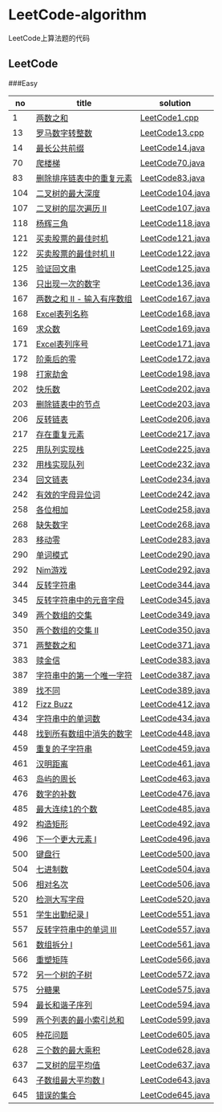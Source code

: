 # LeetCode-algorithm
LeetCode上算法题的代码
## LeetCode
###Easy

|  no  |  title  |  solution  |
|------|------|-------------|
|   1  |  [两数之和](https://leetcode-cn.com/problems/two-sum/description/)   |   [LeetCode1.cpp](https://github.com/yangxuechen/LeetCode-algorithm/blob/master/LeetCode1/leetCode_1.cpp)     |
|   13  |  [罗马数字转整数](https://leetcode-cn.com/problems/roman-to-integer/description/)  |  [LeetCode13.cpp](https://github.com/yangxuechen/LeetCode-algorithm/commit/e27c13973f98d3a743422c26f9a257ddfa73a371)  |
|14    |  [最长公共前缀](https://leetcode-cn.com/problems/two-sum/description/)|[LeetCode14.java](https://github.com/yangxuechen/LeetCode-algorithm/commit/957fe557af06cf38482dec2acaa1d4aaa4ef92b9)|
|70|[爬楼梯](https://leetcode-cn.com/problems/climbing-stairs/description/)|[LeetCode70.java](https://github.com/yangxuechen/LeetCode-algorithm/commit/088cbd47a4b7e273a425d546eaaaf83f8bf37316)|
|83|[删除排序链表中的重复元素](https://leetcode-cn.com/problems/remove-duplicates-from-sorted-list/description/)|[LeetCode83.java](https://github.com/yangxuechen/LeetCode-algorithm/commit/2446a5de65ef190d4edc989fd8db71758c515c5f)|
|104|[二叉树的最大深度](https://leetcode-cn.com/problems/maximum-depth-of-binary-tree/description/)|[LeetCode104.java](https://github.com/yangxuechen/LeetCode-algorithm/commit/e7db4f13da2ea503504a684417ba4cbeed706026)|
|107|[二叉树的层次遍历 II](https://leetcode-cn.com/problems/binary-tree-level-order-traversal-ii/description/)|[LeetCode107.java](https://github.com/yangxuechen/LeetCode-algorithm/commit/0dae10735a53be0ff966139327f40d444dcd4b7c)|
|118|[杨辉三角](https://leetcode-cn.com/problems/pascals-triangle/description/)|[LeetCode118.java](https://github.com/yangxuechen/LeetCode-algorithm/commit/611c880009bfa55ad1fa79f7f325f41887037000)|
|121|[买卖股票的最佳时机](https://leetcode-cn.com/problems/best-time-to-buy-and-sell-stock/description/)|[LeetCode121.java](https://github.com/yangxuechen/LeetCode-algorithm/commit/7350c96308f3ea005f32ac8709789eb7332191b1)|
|122|[买卖股票的最佳时机 II](https://leetcode-cn.com/problems/best-time-to-buy-and-sell-stock-ii/description/)|[LeetCode122.java](https://github.com/yangxuechen/LeetCode-algorithm/commit/d51b8387d1cc3872b242664ba349168b06555d42)|
|  125 | [验证回文串](https://leetcode-cn.com/problems/valid-palindrome/description/)  | [LeetCode125.java](https://github.com/yangxuechen/LeetCode-algorithm/commit/8404cc10eae407826a2d89ff81ebbfdd06c00eac)  |
|  136 | [只出现一次的数字](https://leetcode-cn.com/problems/single-number/description/)  | [LeetCode136.java](https://github.com/yangxuechen/LeetCode-algorithm/commit/13598b3c747eca28edbb77342ba6a71387a880f4)  |
|  167 | [两数之和 II - 输入有序数组](https://leetcode-cn.com/problems/two-sum-ii-input-array-is-sorted/description/)  | [LeetCode167.java](https://github.com/yangxuechen/LeetCode-algorithm/commit/472a08776f1a6f1dbef5f874818fab9098844c38)  |
|  168 | [Excel表列名称](https://leetcode-cn.com/problems/excel-sheet-column-title/description/)  | [LeetCode168.java](https://github.com/yangxuechen/LeetCode-algorithm/commit/8f69f65a46edc71a39b452b6e0305725f7690388)  |
|  169 | [求众数](https://leetcode-cn.com/problems/majority-element/description/)  | [LeetCode169.java](https://github.com/yangxuechen/LeetCode-algorithm/commit/89d532cb622dc99c5f1c72fc0826f7b70670e97f)  |
|  171 | [Excel表列序号](https://leetcode-cn.com/problems/excel-sheet-column-number/description/)  | [LeetCode171.java](https://github.com/yangxuechen/LeetCode-algorithm/commit/4d5309c8df4b760de1a825bab36ac2c35a8b21bb)  |
|  172 | [阶乘后的零](https://leetcode-cn.com/problems/factorial-trailing-zeroes/description/)  | [LeetCode172.java](https://github.com/yangxuechen/LeetCode-algorithm/commit/361bbf163698ae6953bcc03492dcbdee74fe4637)  |
|198  | [打家劫舍](https://leetcode-cn.com/problems/house-robber/description/) |  [LeetCode198.java](https://github.com/yangxuechen/LeetCode-algorithm/commit/aac7fd1f7da147c349a71f56ca4a3416c0cd5bda)  |
|202  | [快乐数](https://leetcode-cn.com/problems/happy-number/description/) |  [LeetCode202.java](https://github.com/yangxuechen/LeetCode-algorithm/commit/f64204eb9a8642c777001b92a5c18ed8d69f8454)  |
|203  | [删除链表中的节点](https://leetcode-cn.com/problems/remove-linked-list-elements/description/) |  [LeetCode203.java](https://github.com/yangxuechen/LeetCode-algorithm/commit/bd9fe62cd01a9455efd7225300bd3cfc19189755)  |
|206  | [反转链表](https://leetcode-cn.com/problems/reverse-linked-list/description/) |  [LeetCode206.java](https://github.com/yangxuechen/LeetCode-algorithm/commit/b207b784a32cad619f29cf0b1a6d21781940f939)  |
|217  | [存在重复元素](https://leetcode-cn.com/problems/contains-duplicate/description/) |  [LeetCode217.java](https://github.com/yangxuechen/LeetCode-algorithm/commit/96469ab96b5bd0362a266685674246c0d3010ac7)  |
|225  | [用队列实现栈](https://leetcode-cn.com/problems/implement-stack-using-queues/description/) |  [LeetCode225.java](https://github.com/yangxuechen/LeetCode-algorithm/commit/5188f8abec0aee840cd70224e0369273224a6bca)  |
|232  | [用栈实现队列](https://leetcode-cn.com/problems/implement-queue-using-stacks/description/) |  [LeetCode232.java](https://github.com/yangxuechen/LeetCode-algorithm/commit/0b882199327dd5a34040a84290157e056f7c457d)  |
|234  | [回文链表](https://leetcode-cn.com/problems/palindrome-linked-list/description/) |  [LeetCode234.java](https://github.com/yangxuechen/LeetCode-algorithm/commit/133db2ba1bb73bbc87cbc7b4106c1d702fa2b115)  |
|242  | [有效的字母异位词](https://leetcode-cn.com/problems/valid-anagram/description/) |  [LeetCode242.java](https://github.com/yangxuechen/LeetCode-algorithm/commit/562b18fc8020f764b8872553f065fcd226868bc4)  |
|258 | [各位相加](https://leetcode-cn.com/problems/add-digits/description/) | [LeetCode258.java](https://github.com/yangxuechen/LeetCode-algorithm/commit/d18b7ccd88d86208d7104bf416d28ed8ce6dd599) |
|268 | [缺失数字](https://leetcode-cn.com/problems/missing-number/description/) | [LeetCode268.java](https://github.com/yangxuechen/LeetCode-algorithm/commit/f14773fa9c6317fd4285aa5ef89c2a2b48333756) |
|283 | [移动零](https://leetcode-cn.com/problems/move-zeroes/description/) | [LeetCode283.java](https://github.com/yangxuechen/LeetCode-algorithm/commit/e6e5f881831fab2544f0d21d46e4c9fe2fd38623) |
|290 | [单词模式](https://leetcode-cn.com/problems/word-pattern/description/) | [LeetCode290.java](https://github.com/yangxuechen/LeetCode-algorithm/commit/591cf43d1a2c8307b6a9c77079a99e56c4cb8aea) |
|292 | [Nim游戏](https://leetcode-cn.com/problems/nim-game/description/) | [LeetCode292.java](https://github.com/yangxuechen/LeetCode-algorithm/commit/68264d28a5d8f54f7d5d556d3e331f1737b7ab81) |
|344 | [反转字符串](https://leetcode-cn.com/problems/reverse-string/description/) | [LeetCode344.java](https://github.com/yangxuechen/LeetCode-algorithm/commit/c9aead6ea327cb21d1d02b90550beaf8006bc107) |
|345 | [反转字符串中的元音字母](https://leetcode-cn.com/problems/reverse-vowels-of-a-string/description/) | [LeetCode345.java](https://github.com/yangxuechen/LeetCode-algorithm/commit/4299ec0f7a5f8ca2f0c6f0e8d41eec0a4e2a4d5b) |
|349 | [两个数组的交集](https://leetcode-cn.com/problems/intersection-of-two-arrays/description/) | [LeetCode349.java](https://github.com/yangxuechen/LeetCode-algorithm/commit/d3b67a1ac72376514fd590fe5f192933a38004ef) |
|350 | [两个数组的交集 II](https://leetcode-cn.com/problems/intersection-of-two-arrays-ii/description/) | [LeetCode350.java](https://github.com/yangxuechen/LeetCode-algorithm/commit/61661bdc08d957a7f543c4243be8f264833c837c) |
|371 | [两整数之和](https://leetcode-cn.com/problems/sum-of-two-integers/description/) | [LeetCode371.java](https://github.com/yangxuechen/LeetCode-algorithm/commit/219c82c7139bd880aa3cbb91f69989b3d50d0230) |
|383 | [赎金信](https://leetcode-cn.com/problems/ransom-note/description/) | [LeetCode383.java](https://github.com/yangxuechen/LeetCode-algorithm/commit/9a4b7071f4424e692cae49b1eb1b5bb7f3079198)  |
|387 | [字符串中的第一个唯一字符](https://leetcode-cn.com/problems/first-unique-character-in-a-string/description/) | [LeetCode387.java](https://github.com/yangxuechen/LeetCode-algorithm/commit/2501f6942858511138b2320a823e546c2ef10744)  |
|389 | [找不同](https://leetcode-cn.com/problems/find-the-difference/description/) | [LeetCode389.java](https://github.com/yangxuechen/LeetCode-algorithm/commit/952ab5722e95f13de50f3211f078cbaf2de5fdc1)  |
|412 | [Fizz Buzz](https://leetcode-cn.com/problems/fizz-buzz/description/) | [LeetCode412.java](https://github.com/yangxuechen/LeetCode-algorithm/commit/33739f075bc0a9ead243641a26b7137ed0f6db22)  |
|434 | [字符串中的单词数](https://leetcode-cn.com/problems/number-of-segments-in-a-string/description/) | [LeetCode434.java](https://github.com/yangxuechen/LeetCode-algorithm/commit/87ba1e8d63255848cdaf6f1a508fffa49000cc82)  |
|448 | [找到所有数组中消失的数字](https://leetcode-cn.com/problems/find-all-numbers-disappeared-in-an-array/description/) | [LeetCode448.java](https://github.com/yangxuechen/LeetCode-algorithm/commit/7a7cae735abdc11b356eab90224b4a8d92debf53)  |
|459 | [重复的子字符串](https://leetcode-cn.com/problems/repeated-substring-pattern/description/) | [LeetCode459.java](https://github.com/yangxuechen/LeetCode-algorithm/commit/15bd6bd808f3bde15b0e5c9bea75614415f4fc1f)  |
|461 | [汉明距离](https://leetcode-cn.com/problems/hamming-distance/description/) | [LeetCode461.java](https://github.com/yangxuechen/LeetCode-algorithm/commit/3b61f5cb1448b7a2e564c15929ffbd4d17a318df)  |
|463 | [岛屿的周长](https://leetcode-cn.com/problems/island-perimeter/description/) | [LeetCode463.java](https://github.com/yangxuechen/LeetCode-algorithm/commit/a72891b0fa9e77f365d66b5db4b5f8551fb8a5fe)  |
|476 | [数字的补数](https://leetcode-cn.com/problems/number-complement/description/) | [LeetCode476.java](https://github.com/yangxuechen/LeetCode-algorithm/commit/eed37537de91621b8c9c573c1e272d97ec989296)  |
|  485 | [最大连续1的个数](https://leetcode-cn.com/problems/max-consecutive-ones/description/)  | [LeetCode485.java](https://github.com/yangxuechen/LeetCode-algorithm/blob/master/LeetCode1/LeetCode485.java)  |
|  492 | [构造矩形](https://leetcode-cn.com/problems/construct-the-rectangle/description/)  | [LeetCode492.java](https://github.com/yangxuechen/LeetCode-algorithm/blob/master/LeetCode1/LeetCode492.java)  |
|  496 | [下一个更大元素 I](https://leetcode-cn.com/problems/next-greater-element-i/description/)  | [LeetCode496.java](https://github.com/yangxuechen/LeetCode-algorithm/blob/master/LeetCode1/LeetCode496.java)  |
|  500 | [键盘行](https://leetcode-cn.com/problems/keyboard-row/description/)  | [LeetCode500.java](https://github.com/yangxuechen/LeetCode-algorithm/blob/master/LeetCode1/LeetCode500.java)  |
|  504 | [七进制数](https://leetcode-cn.com/problems/base-7/description/)  | [LeetCode504.java](https://github.com/yangxuechen/LeetCode-algorithm/blob/master/LeetCode1/LeetCode504.java)  |
|  506 | [相对名次](https://leetcode-cn.com/problems/relative-ranks/description/)  | [LeetCode506.java](https://github.com/yangxuechen/LeetCode-algorithm/blob/master/LeetCode1/LeetCode506.java)  |
|  520 | [检测大写字母](https://leetcode-cn.com/problems/detect-capital/description/)  | [LeetCode520.java](https://github.com/yangxuechen/LeetCode-algorithm/blob/master/LeetCode1/LeetCode520.java)  |
|  551 | [学生出勤纪录 I](https://leetcode-cn.com/problems/student-attendance-record-i/description/)  | [LeetCode551.java](https://github.com/yangxuechen/LeetCode-algorithm/blob/master/LeetCode1/LeetCode551.java)  |
|  557 | [反转字符串中的单词 III](https://leetcode-cn.com/problems/reverse-words-in-a-string-iii/description/)  | [LeetCode557.java](https://github.com/yangxuechen/LeetCode-algorithm/blob/master/LeetCode1/LeetCode557.java)  |
|  561 | [数组拆分 I](https://leetcode-cn.com/problems/array-partition-i/description/)  | [LeetCode561.java](https://github.com/yangxuechen/LeetCode-algorithm/blob/master/LeetCode1/LeetCode561.java)  |
|  566 | [重塑矩阵](https://leetcode-cn.com/problems/reshape-the-matrix/description/)  | [LeetCode566.java](https://github.com/yangxuechen/LeetCode-algorithm/blob/master/LeetCode1/LeetCode566.java)  |
|  572 | [另一个树的子树](https://leetcode-cn.com/problems/subtree-of-another-tree/description/)  | [LeetCode572.java](https://github.com/yangxuechen/LeetCode-algorithm/blob/master/LeetCode1/LeetCode572.java)  |
|  575 | [分糖果](https://leetcode-cn.com/problems/distribute-candies/description/)  | [LeetCode575.java](https://github.com/yangxuechen/LeetCode-algorithm/blob/master/LeetCode1/LeetCode575.java)  |
|  594 | [最长和谐子序列](https://leetcode-cn.com/problems/longest-harmonious-subsequence/description/)  | [LeetCode594.java](https://github.com/yangxuechen/LeetCode-algorithm/blob/master/LeetCode1/LeetCode594.java)  |
|  599 | [两个列表的最小索引总和](https://leetcode-cn.com/problems/minimum-index-sum-of-two-lists/description/)  | [LeetCode599.java](https://github.com/yangxuechen/LeetCode-algorithm/blob/master/LeetCode1/LeetCode599.java)  |
|  605 | [种花问题](https://leetcode-cn.com/problems/can-place-flowers/description/)  | [LeetCode605.java](https://github.com/yangxuechen/LeetCode-algorithm/blob/master/LeetCode1/LeetCode605.java)  |
|  628 | [三个数的最大乘积](https://leetcode-cn.com/problems/maximum-product-of-three-numbers/description/)  | [LeetCode628.java](https://github.com/yangxuechen/LeetCode-algorithm/blob/master/LeetCode1/LeetCode628.java)  |
|  637 | [二叉树的层平均值](https://leetcode-cn.com/problems/average-of-levels-in-binary-tree/description/)  | [LeetCode637.java](https://github.com/yangxuechen/LeetCode-algorithm/blob/master/LeetCode1/LeetCode637.java)  |
|  643 | [子数组最大平均数 I](https://leetcode-cn.com/problems/maximum-average-subarray-i/description/)  | [LeetCode643.java](https://github.com/yangxuechen/LeetCode-algorithm/blob/master/LeetCode1/LeetCode643.java)  |
|  645 | [错误的集合](https://leetcode-cn.com/problems/set-mismatch/description/)  | [LeetCode645.java](https://github.com/yangxuechen/LeetCode-algorithm/blob/master/LeetCode1/LeetCode645.java)  |
